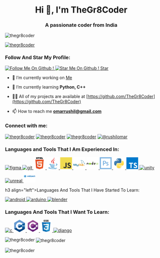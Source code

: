 <head>
  <link rel="stylesheet" href="https://cdn.jsdelivr.net/gh/devicons/devicon@v2.15.1/devicon.min.css">
</head>  
<h1 align="center">Hi 👋, I'm TheGr8Coder</h1>
<h3 align="center">A passionate coder from India</h3>

<p align="left"> <img src="https://komarev.com/ghpvc/?username=thegr8coder&label=Profile%20views&color=0e75b6&style=flat" alt="thegr8coder" /> </p>

<p align="left"> <a href="https://github.com/ryo-ma/github-profile-trophy"><img src="https://github-profile-trophy.vercel.app/?username=thegr8coder" alt="thegr8coder" /></a> </p>
<h3 align="left">Follow And Star My Profile:</h3>
<a href="https://github.com/TheGr8Coder" target="_blank" rel="noreferrer"> <img src="https://upload.wikimedia.org/wikipedia/commons/9/91/Octicons-mark-github.svg" alt="Follow Me On Github
  !" width="40" height="40"/> </a>
<a href="https://github.com/TheGr8Coder/ME" target="_blank" rel="noreferrer"> <img src="https://upload.wikimedia.org/wikipedia/commons/8/88/Octicons-star.svg" alt="Star Me On Github
  !" width="40" height="40"/> </a>
<a class="github-button" href="https://github.com/TheGr8Coder/ME" data-icon="octicon-star" aria-label="Star TheGr8Coder/ME on GitHub">Star</a>

- 🔭 I’m currently working on [Me](https://thegr8coder.github.io/Me)

- 🌱 I’m currently learning **Python, C++**

- 👨‍💻 All of my projects are available at [https://github.com/TheGr8Coder](https://github.com/TheGr8Coder)

- 📫 How to reach me **omarrushil@gmail.com**

<h3 align="left">Connect with me:</h3>
<p align="left">
<a href="https://codepen.io/thegr8coder" target="blank"><img align="center" src="https://cdn.jsdelivr.net/gh/devicons/devicon/icons/codepen/codepen-plain.svg" alt="thegr8coder" height="30" width="40" /></a>
<a href="https://dev.to/thegr8coder" target="blank"><img align="center" src="https://cdn.jsdelivr.net/gh/devicons/devicon/icons/devicon/devicon-original.svg" alt="thegr8coder" height="30" width="40" /></a>
<a href="https://stackoverflow.com/users/thegr8coder" target="blank"><img align="center" src="https://upload.wikimedia.org/wikipedia/commons/e/ef/Stack_Overflow_icon.svg" alt="thegr8coder" height="30" width="40" /></a>
<a href="https://www.youtube.com/c/@rushilomar" target="blank"><img align="center" src="https://upload.wikimedia.org/wikipedia/commons/0/09/YouTube_full-color_icon_%282017%29.svg" alt="@rushilomar" height="30" width="40" /></a>
</p>

<h3 align="left">Languages and Tools That I Am Experienced In:</h3>
<p align="left"> <a href="https://www.figma.com/" target="_blank" rel="noreferrer"> <img src="https://www.vectorlogo.zone/logos/figma/figma-icon.svg" alt="figma" width="40" height="40"/> </a> <a href="https://git-scm.com/" target="_blank" rel="noreferrer"> <img src="https://www.vectorlogo.zone/logos/git-scm/git-scm-icon.svg" alt="git" width="40" height="40"/> </a> <a href="https://www.w3.org/html/" target="_blank" rel="noreferrer"> <img src="https://raw.githubusercontent.com/devicons/devicon/master/icons/html5/html5-original-wordmark.svg" alt="html5" width="40" height="40"/> </a> <a href="https://www.java.com" target="_blank" rel="noreferrer"> <img src="https://raw.githubusercontent.com/devicons/devicon/master/icons/java/java-original.svg" alt="java" width="40" height="40"/> </a> <a href="https://developer.mozilla.org/en-US/docs/Web/JavaScript" target="_blank" rel="noreferrer"> <img src="https://raw.githubusercontent.com/devicons/devicon/master/icons/javascript/javascript-original.svg" alt="javascript" width="40" height="40"/> </a> <a href="https://www.mysql.com/" target="_blank" rel="noreferrer"> <img src="https://raw.githubusercontent.com/devicons/devicon/master/icons/mysql/mysql-original-wordmark.svg" alt="mysql" width="40" height="40"/> </a> <a href="https://nodejs.org" target="_blank" rel="noreferrer"> <img src="https://raw.githubusercontent.com/devicons/devicon/master/icons/nodejs/nodejs-original-wordmark.svg" alt="nodejs" width="40" height="40"/> </a> <a href="https://www.photoshop.com/en" target="_blank" rel="noreferrer"> <img src="https://raw.githubusercontent.com/devicons/devicon/master/icons/photoshop/photoshop-line.svg" alt="photoshop" width="40" height="40"/> </a> <a href="https://www.python.org" target="_blank" rel="noreferrer"> <img src="https://raw.githubusercontent.com/devicons/devicon/master/icons/python/python-original.svg" alt="python" width="40" height="40"/> </a> <a href="https://www.typescriptlang.org/" target="_blank" rel="noreferrer"> <img src="https://raw.githubusercontent.com/devicons/devicon/master/icons/typescript/typescript-original.svg" alt="typescript" width="40" height="40"/> </a> <a href="https://unity.com/" target="_blank" rel="noreferrer"> <img src="https://www.vectorlogo.zone/logos/unity3d/unity3d-icon.svg" alt="unity" width="40" height="40"/> </a> <a href="https://unrealengine.com/" target="_blank" rel="noreferrer"> <img src="https://raw.githubusercontent.com/kenangundogan/fontisto/036b7eca71aab1bef8e6a0518f7329f13ed62f6b/icons/svg/brand/unreal-engine.svg" alt="unreal" width="40" height="40"/> </a> <a href="https://webpack.js.org" target="_blank" rel="noreferrer"> <img src="https://raw.githubusercontent.com/devicons/devicon/d00d0969292a6569d45b06d3f350f463a0107b0d/icons/webpack/webpack-original-wordmark.svg" alt="webpack" width="40" height="40"/> </a> </p>

h3 align="left">Languages And Tools That I Have Started To Learn:</h3>
<p align="left">
  <a href="https://developer.android.com" target="_blank" rel="noreferrer"> <img src="https://cdn.jsdelivr.net/gh/devicons/devicon/icons/android/android-plain.svg" alt="android" width="40" height="40"/> </a> <a href="https://www.arduino.cc/" target="_blank" rel="noreferrer"> <img src="https://cdn.jsdelivr.net/gh/devicons/devicon/icons/arduino/arduino-original.svg" alt="arduino" width="40" height="40"/> </a> <a href="https://www.blender.org/" target="_blank" rel="noreferrer"> <img src="https://download.blender.org/branding/community/blender_community_badge_white.svg" alt="blender" width="40" height="40"/> </a>
<p>

<h3 align="left">Languages And Tools That I Want To Learn:</h3>
<p align="left"><a href="https://www.cprogramming.com/" target="_blank" rel="noreferrer"> <img src="https://cdn.jsdelivr.net/gh/devicons/devicon/icons/c/c-original.svg" alt="c" width="40" height="40"/> </a> <a href="https://www.w3schools.com/cpp/" target="_blank" rel="noreferrer"> <img src="https://raw.githubusercontent.com/devicons/devicon/master/icons/cplusplus/cplusplus-original.svg" alt="cplusplus" width="40" height="40"/> </a> <a href="https://www.w3schools.com/cs/" target="_blank" rel="noreferrer"> <img src="https://raw.githubusercontent.com/devicons/devicon/master/icons/csharp/csharp-original.svg" alt="csharp" width="40" height="40"/> </a> <a href="https://www.w3schools.com/css/" target="_blank" rel="noreferrer"> <img src="https://raw.githubusercontent.com/devicons/devicon/master/icons/css3/css3-original-wordmark.svg" alt="css3" width="40" height="40"/> </a> <a href="https://www.djangoproject.com/" target="_blank" rel="noreferrer"> <img src="https://cdn.worldvectorlogo.com/logos/django.svg" alt="django" width="40" height="40"/> </a>
</p>

<p><img align="left" src="https://github-readme-stats.vercel.app/api/top-langs?username=thegr8coder&show_icons=true&locale=en&layout=compact" alt="thegr8coder" /></p>

<p>&nbsp;<img align="center" src="https://github-readme-stats.vercel.app/api?username=thegr8coder&show_icons=true&locale=en" alt="thegr8coder" /></p>

<p><img align="center" src="https://github-readme-streak-stats.herokuapp.com/?user=thegr8coder&" alt="thegr8coder" /></p>
